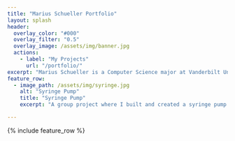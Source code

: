 ```yaml
---
title: "Marius Schueller Portfolio"
layout: splash
header:
  overlay_color: "#000"
  overlay_filter: "0.5"
  overlay_image: /assets/img/banner.jpg 
  actions:
    - label: "My Projects"
      url: "/portfolio/"
excerpt: "Marius Schueller is a Computer Science major at Vanderbilt University."
feature_row: 
  - image_path: /assets/img/syringe.jpg
    alt: "Syringe Pump"
    title: "Syringe Pump"
    excerpt: "A group project where I built and created a syringe pump." 

---
```


{% include feature_row %}

